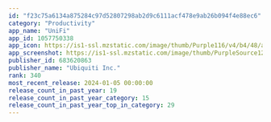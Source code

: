 ```yaml
---
id: "f23c75a6134a875284c97d52807298ab2d9c6111acf478e9ab26b094f4e88ec6"
category: "Productivity"
app_name: "UniFi"
app_id: 1057750338
app_icon: https://is1-ssl.mzstatic.com/image/thumb/Purple116/v4/b4/48/af/b448af76-2f70-dfbd-9b67-c83a540b0e30/AppIcon-0-0-1x_U007emarketing-0-10-0-sRGB-85-220.png/1024x1024bb.png
app_screenshot: https://is1-ssl.mzstatic.com/image/thumb/PurpleSource126/v4/f4/d8/ab/f4d8abc4-bc9b-8808-4881-caa56f00bc98/1271e614-05b0-439f-8fd5-7fc479d4e81f_unifi_apple_iphone65_image01.png/1284x2778bb.png
publisher_id: 683620863
publisher_name: "Ubiquiti Inc."
rank: 340
most_recent_release: 2024-01-05 00:00:00
release_count_in_past_year: 19
release_count_in_past_year_category: 15
release_count_in_past_year_top_in_category: 29
---
```

